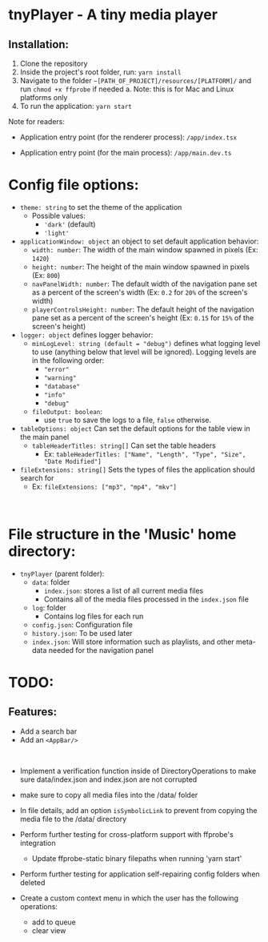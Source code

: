 # tnyPlayer - A tiny media player

## Installation:

1. Clone the repository
2. Inside the project's root folder, run: `yarn install`
3. Navigate to the folder `~[PATH_OF_PROJECT]/resources/[PLATFORM]/` and run `chmod +x ffprobe` if needed
   a. Note: this is for Mac and Linux platforms only
4. To run the application: `yarn start`

Note for readers:

-   Application entry point (for the renderer process): `/app/index.tsx`

-   Application entry point (for the main process): `/app/main.dev.ts`

# Config file options:

-   `theme: string` to set the theme of the application
    -   Possible values:
        -   `'dark'` (default)
        -   `'light'`
-   `applicationWindow: object` an object to set default application behavior:
    -   `width: number`: The width of the main window spawned in pixels (Ex: `1420`)
    -   `height: number`: The height of the main window spawned in pixels (Ex: `800`)
    -   `navPanelWidth: number`: The default width of the navigation pane set as a percent of the screen's width (Ex: `0.2` for `20%` of the screen's width)
    -   `playerControlsHeight: number`: The default height of the navigation pane set as a percent of the screen's height (Ex: `0.15` for `15%` of the screen's height)
-   `logger: object` defines logger behavior:
    -   `minLogLevel: string (default = "debug")` defines what logging level to use (anything below that level will be ignored). Logging levels are in the following order:
        -   `"error"`
        -   `"warning"`
        -   `"database"`
        -   `"info"`
        -   `"debug"`
    -   `fileOutput: boolean`:
        -   use `true` to save the logs to a file, `false` otherwise.
-   `tableOptions: object` Can set the default options for the table view in the main panel
    -   `tableHeaderTitles: string[]` Can set the table headers
        -   Ex: `tableHeaderTitles: ["Name", "Length", "Type", "Size", "Date Modified"]`
-   `fileExtensions: string[]` Sets the types of files the application should search for
    -   Ex: `fileExtensions: ["mp3", "mp4", "mkv"]`

<br>

# File structure in the 'Music' home directory:

-   `tnyPlayer` (parent folder):
    -   `data`: folder
        -   `index.json`: stores a list of all current media files
        -   Contains all of the media files processed in the `index.json` file
    -   `log`: folder
        -   Contains log files for each run
    -   `config.json`: Configuration file
    -   `history.json`: To be used later
    -   `index.json`: Will store information such as playlists, and other meta-data needed for the navigation panel

# TODO:

## Features:

-   Add a search bar
-   Add an `<AppBar/>`

<br/>

-   Implement a verification function inside of DirectoryOperations to make sure data/index.json and index.json are not corrupted
-   make sure to copy all media files into the /data/ folder
-   In file details, add an option `isSymbolicLink` to prevent from copying the media file to the /data/ directory

-   Perform further testing for cross-platform support with ffprobe's integration
    -   Update ffprobe-static binary filepaths when running 'yarn start'
-   Perform further testing for application self-repairing config folders when deleted
-   Create a custom context menu in which the user has the following operations:
    -   add to queue
    -   clear view

<br/>
